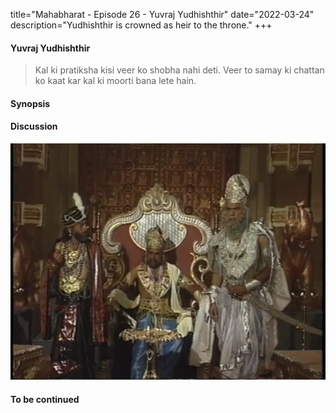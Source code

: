 title="Mahabharat - Episode 26 - Yuvraj Yudhishthir"
date="2022-03-24"
description="Yudhishthir is crowned as heir to the throne."
+++ 
#### Yuvraj Yudhishthir

> Kal ki pratiksha kisi veer ko shobha nahi deti. Veer to samay ki chattan ko kaat kar kal ki moorti bana lete hain.

#### Synopsis 


#### Discussion 


![Bhishma tries to change Dhritrashtra's mind, while Shakuni insults him](/static/images/mahabharat/ep_26_3.webp)

<!-- #### Notable dialogue: -->



#### To be continued

